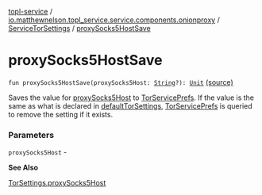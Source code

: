 [topl-service](../../index.md) / [io.matthewnelson.topl_service.service.components.onionproxy](../index.md) / [ServiceTorSettings](index.md) / [proxySocks5HostSave](./proxy-socks5-host-save.md)

# proxySocks5HostSave

`fun proxySocks5HostSave(proxySocks5Host: `[`String`](https://kotlinlang.org/api/latest/jvm/stdlib/kotlin/-string/index.html)`?): `[`Unit`](https://kotlinlang.org/api/latest/jvm/stdlib/kotlin/-unit/index.html) [(source)](https://github.com/05nelsonm/TorOnionProxyLibrary-Android/blob/master/topl-service/src/main/java/io/matthewnelson/topl_service/service/components/onionproxy/ServiceTorSettings.kt#L394)

Saves the value for [proxySocks5Host](proxy-socks5-host-save.md#io.matthewnelson.topl_service.service.components.onionproxy.ServiceTorSettings$proxySocks5HostSave(kotlin.String)/proxySocks5Host) to [TorServicePrefs](../../io.matthewnelson.topl_service.prefs/-tor-service-prefs/index.md). If the value is the same as what is
declared in [defaultTorSettings](default-tor-settings.md), [TorServicePrefs](../../io.matthewnelson.topl_service.prefs/-tor-service-prefs/index.md) is queried to remove the setting if
it exists.

### Parameters

`proxySocks5Host` -

**See Also**

[TorSettings.proxySocks5Host](../../..//topl-core-base/io.matthewnelson.topl_core_base/-tor-settings/proxy-socks5-host.md)

